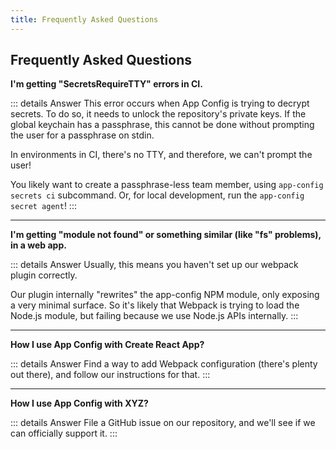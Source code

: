 ```yaml
---
title: Frequently Asked Questions
---
```


## Frequently Asked Questions

**I'm getting "SecretsRequireTTY" errors in CI.**

::: details Answer
This error occurs when App Config is trying to decrypt secrets. To do so,
it needs to unlock the repository's private keys. If the global keychain
has a passphrase, this cannot be done without prompting the user for a
passphrase on stdin.

In environments in CI, there's no TTY, and therefore, we can't prompt the user!

You likely want to create a passphrase-less team member, using `app-config secrets ci` subcommand.
Or, for local development, run the `app-config secret agent`!
:::

---

**I'm getting "module not found" or something similar (like "fs" problems), in a web app.**

::: details Answer
Usually, this means you haven't set up our webpack plugin correctly.

Our plugin internally "rewrites" the app-config NPM module, only exposing a very minimal surface.
So it's likely that Webpack is trying to load the Node.js module, but failing because we use
Node.js APIs internally.
:::

---

**How I use App Config with Create React App?**

::: details Answer
Find a way to add Webpack configuration (there's plenty out there), and follow our instructions for that.
:::

---

**How I use App Config with XYZ?**

::: details Answer
File a GitHub issue on our repository, and we'll see if we can officially support it.
:::

